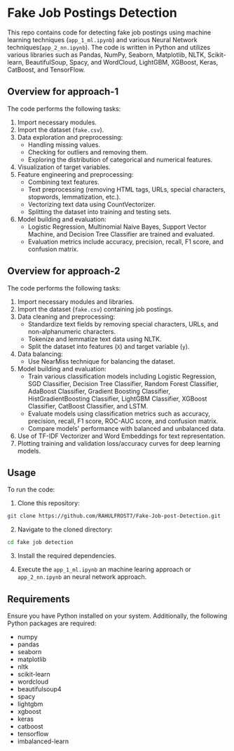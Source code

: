 # Fake Job Postings Detection

This repo contains code for detecting fake job postings using machine learning techniques (`app_1_ml.ipynb`) and various Neural Network techniques(`app_2_nn.ipynb`). The code is written in Python and utilizes various libraries such as Pandas, NumPy, Seaborn, Matplotlib, NLTK, Scikit-learn, BeautifulSoup, Spacy, and WordCloud, LightGBM, XGBoost, Keras, CatBoost, and TensorFlow.

## Overview for approach-1

The code performs the following tasks:

1. Import necessary modules.
2. Import the dataset (`fake.csv`).
3. Data exploration and preprocessing:
   - Handling missing values.
   - Checking for outliers and removing them.
   - Exploring the distribution of categorical and numerical features.
4. Visualization of target variables.
5. Feature engineering and preprocessing:
   - Combining text features.
   - Text preprocessing (removing HTML tags, URLs, special characters, stopwords, lemmatization, etc.).
   - Vectorizing text data using CountVectorizer.
   - Splitting the dataset into training and testing sets.
6. Model building and evaluation:
   - Logistic Regression, Multinomial Naive Bayes, Support Vector Machine, and Decision Tree Classifier are trained and evaluated.
   - Evaluation metrics include accuracy, precision, recall, F1 score, and confusion matrix.
   
## Overview for approach-2


The code performs the following tasks:

1. Import necessary modules and libraries.
2. Import the dataset (`fake.csv`) containing job postings.
3. Data cleaning and preprocessing:
   - Standardize text fields by removing special characters, URLs, and non-alphanumeric characters.
   - Tokenize and lemmatize text data using NLTK.
   - Split the dataset into features (`X`) and target variable (`y`).
4. Data balancing:
   - Use NearMiss technique for balancing the dataset.
5. Model building and evaluation:
   - Train various classification models including Logistic Regression, SGD Classifier, Decision Tree Classifier, Random Forest Classifier, AdaBoost Classifier, Gradient Boosting Classifier, HistGradientBoosting Classifier, LightGBM Classifier, XGBoost Classifier, CatBoost Classifier, and LSTM.
   - Evaluate models using classification metrics such as accuracy, precision, recall, F1 score, ROC-AUC score, and confusion matrix.
   - Compare models' performance with balanced and unbalanced data.
6. Use of TF-IDF Vectorizer and Word Embeddings for text representation.
7. Plotting training and validation loss/accuracy curves for deep learning models.

## Usage

To run the code:

1. Clone this repository:

```bash
git clone https://github.com/RAHULFROST7/Fake-Job-post-Detection.git
```

2. Navigate to the cloned directory:

```bash
cd fake job detection
```

3. Install the required dependencies.

4. Execute the `app_1_ml.ipynb` an machine learing approach or `app_2_nn.ipynb` an neural network approach.

## Requirements

Ensure you have Python installed on your system. Additionally, the following Python packages are required:

- numpy
- pandas
- seaborn
- matplotlib
- nltk
- scikit-learn
- wordcloud
- beautifulsoup4
- spacy
- lightgbm
- xgboost
- keras
- catboost
- tensorflow
- imbalanced-learn